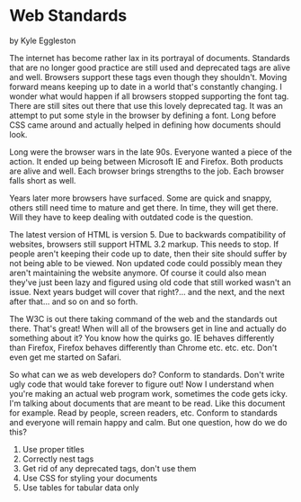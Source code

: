 Web Standards
=============

by Kyle Eggleston

The internet has become rather lax in its portrayal of documents. Standards that are no longer good practice are still used and deprecated tags are alive and well. Browsers support these tags even though they shouldn't. Moving forward means keeping up to date in a world that's constantly changing. I wonder what would happen if all browsers stopped supporting the font tag. There are still sites out there that use this lovely deprecated tag. It was an attempt to put some style in the browser by defining a font. Long before CSS came around and actually helped in defining how documents should look.

Long were the browser wars in the late 90s. Everyone wanted a piece of the action. It ended up being between Microsoft IE and Firefox. Both products are alive and well. Each browser brings strengths to the job. Each browser falls short as well.

Years later more browsers have surfaced. Some are quick and snappy, others still need time to mature and get there. In time, they will get there. Will they have to keep dealing with outdated code is the question.

The latest version of HTML is version 5. Due to backwards compatibility of websites, browsers still support HTML 3.2 markup. This needs to stop. If people aren't keeping their code up to date, then their site should suffer by not being able to be viewed. Non updated code could possibly mean they aren't maintaining the website anymore. Of course it could also mean they've just been lazy and figured using old code that still worked wasn't an issue. Next years budget will cover that right?... and the next, and the next after that... and so on and so forth.

The W3C is out there taking command of the web and the standards out there. That's great! When will all of the browsers get in line and actually do something about it? You know how the quirks go. IE behaves differently than Firefox, Firefox behaves differently than Chrome etc. etc. etc. Don't even get me started on Safari.

So what can we as web developers do? Conform to standards. Don't write ugly code that would take forever to figure out! Now I understand when you're making an actual web program work, sometimes the code gets icky. I'm talking about documents that are meant to be read. Like this document for example. Read by people, screen readers, etc. Conform to standards and everyone will remain happy and calm. But one question, how do we do this?

1. Use proper titles
2. Correctly nest tags
3. Get rid of any deprecated tags, don't use them
4. Use CSS for styling your documents
5. Use tables for tabular data only